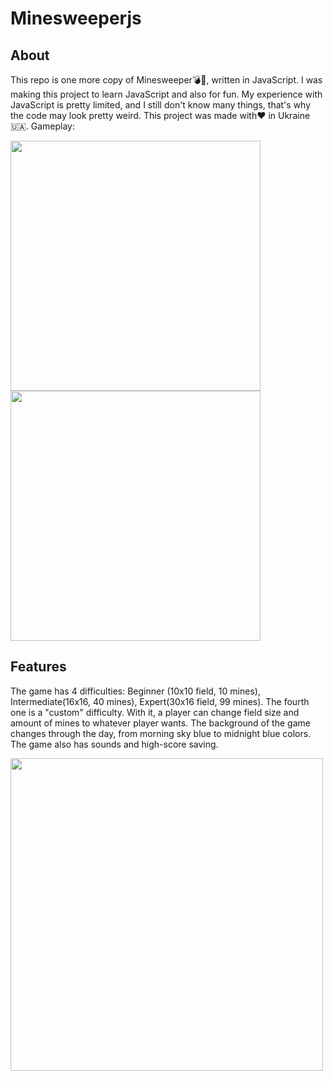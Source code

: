 # Minesweeperjs

## About
This repo is one more copy of Minesweeper💣🧹, written in JavaScript. I was making this project to learn JavaScript and also for fun. My experience with JavaScript is pretty limited, and I still don't know many things, that's why the code may look pretty weird. This project was made with♥ in Ukraine🇺🇦.
Gameplay:

<img src="https://makzzzimus.github.io/minesweeperjs/readmeAssets/winExample.gif" width="400"/>
<img src="https://makzzzimus.github.io/minesweeperjs/readmeAssets/loseExample.gif" width="400"/>

## Features

The game has 4 difficulties: Beginner (10x10 field, 10 mines), Intermediate(16x16, 40 mines), Expert(30x16 field, 99 mines). The fourth one is a "custom" difficulty. With it, a player can change field size and amount of mines to whatever player wants. The background of the game changes through the day, from morning sky blue to midnight blue colors. The game also has sounds and high-score saving.

<img src="https://makzzzimus.github.io/minesweeperjs/readmeAssets/customDifficultyPreview.png" width="500" style="margin: auto;"/>
